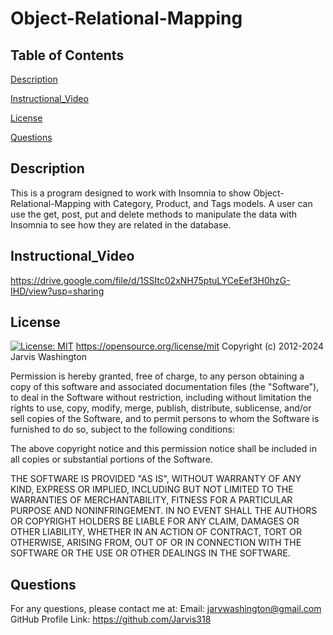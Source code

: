 # Object-Relational-Mapping

## Table of Contents
[Description](#Description)

[Instructional_Video](#Instructional_Video)

[License](#License)  

[Questions](#Questions)  

## Description
This is a program designed to work with Insomnia to show Object-Relational-Mapping with Category, Product, and Tags models. A user can use the get, post, put and delete methods to manipulate the data with Insomnia to see how they are related in the database.

## Instructional_Video
https://drive.google.com/file/d/1SSItc02xNH75ptuLYCeEef3H0hzG-IHD/view?usp=sharing


## License
[![License: MIT](https://img.shields.io/badge/License-MIT-yellow.svg)](https://opensource.org/licenses/MIT)
https://opensource.org/license/mit
Copyright (c) 2012-2024 Jarvis Washington

Permission is hereby granted, free of charge, to any person obtaining
a copy of this software and associated documentation files (the
"Software"), to deal in the Software without restriction, including
without limitation the rights to use, copy, modify, merge, publish,
distribute, sublicense, and/or sell copies of the Software, and to
permit persons to whom the Software is furnished to do so, subject to
the following conditions:

The above copyright notice and this permission notice shall be
included in all copies or substantial portions of the Software.

THE SOFTWARE IS PROVIDED "AS IS", WITHOUT WARRANTY OF ANY KIND,
EXPRESS OR IMPLIED, INCLUDING BUT NOT LIMITED TO THE WARRANTIES OF
MERCHANTABILITY, FITNESS FOR A PARTICULAR PURPOSE AND
NONINFRINGEMENT. IN NO EVENT SHALL THE AUTHORS OR COPYRIGHT HOLDERS BE
LIABLE FOR ANY CLAIM, DAMAGES OR OTHER LIABILITY, WHETHER IN AN ACTION
OF CONTRACT, TORT OR OTHERWISE, ARISING FROM, OUT OF OR IN CONNECTION
WITH THE SOFTWARE OR THE USE OR OTHER DEALINGS IN THE SOFTWARE.


## Questions
For any questions, please contact me at:
Email: jarvwashington@gmail.com
GitHub Profile Link: https://github.com/Jarvis318
